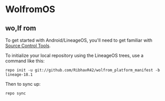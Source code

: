 WolfromOS
===========

wo,lf rom
---------------

To get started with Android/LineageOS, you'll need to get familiar with [Source Control Tools](https://source.android.com/setup/develop).

To initialize your local repository using the LineageOS trees, use a command like this:
```
repo init -u git://github.com/RibhavR42/wolfrom_platform_manifest -b lineage-18.1
```
Then to sync up:
```
repo sync
```

